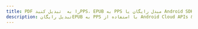 ---title: PDF را به  تبدیل کنیدPPS، EPUB به PPS مبدل رایگان یا Android SDKdescription: تبدیل رایگانEPUB به PPS با استفاده از Android Cloud APIs & SDK همچنین اسناد PDF را در Cloud ایجاد، ویرایش و رندر کنید.---
